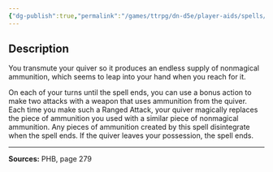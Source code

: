 ```yaml
---
{"dg-publish":true,"permalink":"/games/ttrpg/dn-d5e/player-aids/spells/level-5/swift-quiver/","tags":["TTRPG/DND/5e","verbal","somatic","material","concentration","Spell"],"noteIcon":""}
---
```



## Description
You transmute your quiver so it produces an endless supply of nonmagical ammunition, which seems to leap into your hand when you reach for it.

On each of your turns until the spell ends, you can use a bonus action to make two attacks with a weapon that uses ammunition from the quiver.
Each time you make such a Ranged Attack, your quiver magically replaces the piece of ammunition you used with a similar piece of nonmagical ammunition.
Any pieces of ammunition created by this spell disintegrate when the spell ends.
If the quiver leaves your possession, the spell ends.

---

**Sources:** PHB, page 279
